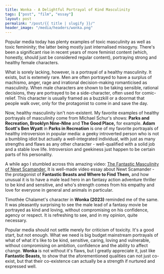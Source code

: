 ```yaml
---
title: Wonka - A Delightful Portrayal of Kind Masculinity
tags: ["post", "film", "essay"]
layout: post
permalink: "/post/{{ title | slugify }}/"
header_image: "/media/headers/wonka.png"
---
```

Popular media today has plenty examples of toxic masculinity as well as
toxic femininity; the latter being mostly just internalised misogyny.
There's been a significant rise in recent years of more feminist content
(which, honestly, should just be considered regular content), portraying
strong and healthy female characters.

What is sorely lacking, however, is a portrayal of a healthy
masculinity. It exists, but is extemely rare. Men are often portrayed to
have a surplus of machismo, anger, rage and irrational decision-making
romanticised as masculinity. When male characters are shown to be taking
sensible, rational decisions, they are portrayed to be a side-character,
often used for comic-relief. This character is usually framed as a
buzzkill or a doormat that people walk over, only for the protagonist to
come in and save the day.

Now, healthy masculinity isn't non-existent. My favorite examples of
healthy portrayals of masculinity come from MIchael Schur's shows:
**Parks and Recreation, Brooklyn Nine-NIne** and **The Good Place,** for
example. **Adam Scott's Ben Wyatt** in **Parks in Recreation** is one of
my favorite portrayals of healthy introversion in popular media: a geeky
introverted person who is not a bumbling idiot but actually a
well-integrated individual, with just as many strengths and flaws as any
other character - well-qualified with a solid job and a stable love
life. Introversion and geekiness just happen to be certain parts of his
personality.

A while ago I stumbled across this amazing video: [The Fantastic
Masculinity of Newt
Scamander.](https://www.youtube.com/watch?v=C4kuR1gyOeQ) It is well-made
video essay about Newt Scamander - the protagonist of **Fantastic Beasts
and Where to Find Them,** and how unusual it is to have a male lead hero
in an fantasy action adventure thriller to be kind and sensitive, and
who's strength comes from his empathy and love for everyone in general
and animals in particular.

Timothée Chalamet's character in **Wonka (2023)** reminded me of the
same. It was pleasantly surprising to see the male lead of a fantasy
movie be portrayed as kind and loving, without compromising on his
confidence, agency or respect. It is refreshing to see, and in my
opinion, quite necessary.

Popular media should not settle merely for criticism of toxicity. It's a
good start, but not enough. What we need is big budget mainstream
portrayals of what of what it's like to be kind, sensitive, caring,
loving and vulnerable, without compromising on ambition, confidence and
the ability to affect change. **Wonka** is not without it's flaws, but I
greatly appreciate it, just like **Fantastic Beasts,** to show that the
aforementioned qualities can not just co-exist, but that their
co-existence can actually be a strength if nurtured and expressed well.